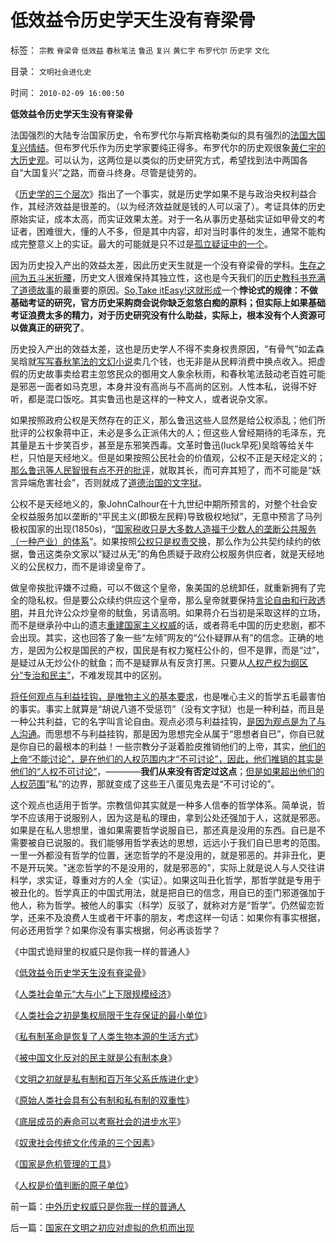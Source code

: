 # 低效益令历史学天生没有脊梁骨

标签： `宗教` `脊梁骨` `低效益` `春秋笔法` `鲁迅` `复兴` `黄仁宇` `布罗代尔` `历史学` `文化` 

目录： `文明社会进化史`

时间： `2010-02-09 16:00:50`

**低效益令历史学天生没有脊梁骨**

法国强烈的大陆专治国家历史，令布罗代尔与斯宾格勒类似的具有强烈的[法国大国复兴情结](../../../2009/10/1/大国霸权主义阻碍中国和平崛起.md)。但布罗代乐作为历史学家要纯正得多。布罗代尔的历史观很象[黄仁宇的大历史观](../../../2009/3/23/黄仁宇的失误：宋明清帝国不是因为缺乏技术而选道德.md)。可以认为，这两位是以类似的历史研究方式，希望找到法中两国各自“大国复兴”之路，而奋斗终身。尽管是徒劳的。

《[历史学的三个层次](../../../2010/2/4/历史学的三个专业层次.md)》指出了一个事实，就是历史学如果不是与政治央权利益合作，其经济效益是很差的。（以为经济效益就是钱的人可以滚了）。考证具体的历史原始实证，成本太高，而实证效果太差。对于一名从事历史基础实证如甲骨文的考证者，困难很大，懂的人不多，但是其中内容，却对当时事件的发生，通常不能构成完整意义上的实证。最大的可能就是只不过是[孤立疑证中的一个](../../../2009/5/19/疑证与实证的精确语义，及疑证从无.md)。

因为历史投入产出的效益太差，因此历史天生就是一个没有脊梁骨的学科。[生存之间为五斗米折腰](../../../2010/1/13/五毛就业是个技术活.md)，历史文人很难保持其独立性，这也是今天我们的[历史教科书充满了道德故事](../../../2009/6/9/历史教科书的致命误导.md)的最重要的原因。[So,Take itEasy!这就形成](../../../2008/12/9/以客观平和的心态看历史，takeiteasy.md)一个**悖论式的规律：不做基础考证的研究，官方历史采购商会说你缺乏忽悠白痴的原料；但实际上如果基础考证浪费太多的精力，对于历史研究没有什么助益，实际上，根本没有个人资源可以做真正的研究了**。

历史投入产出的效益太差，这也是历史学人不得不卖身权贵原因，“有骨气”如孟森吴晗就[写写春秋笔法的文幻小说](../../../2010/1/17/春秋笔法三步曲.md)卖几个钱，也无非是从民粹消费中换点收入。把虚假的历史故事卖给君主忽悠民众的御用文人象余秋雨，和春秋笔法鼓动老百姓可能是邪恶一面者如马克思，本身并没有高尚与不高尚的区别。人性本私，说得不好听，都是混口饭吃。其实鲁迅也是这样的一种文人，或者说杂文家。

如果按照政府公权是天然存在的正义，那么鲁迅这些人显然是给公权添乱；他们所批评的公权象蒋中正，未必是多么正派伟大的人；但这些人曾经期待的毛泽东，充其量是五十步笑百步，甚至是东邪笑西毒。文革时鲁迅(luck早死)吴晗等给关牛栏，只怕是天经地义。但是如果按照公民社会的价值观，公权不正是天经定义的；[那么鲁迅等人民智很有点不开的批评](../../../2009/12/21/民智？不开？“长矛大刀对仗洋枪洋炮”.md)，就取其长，而可弃其短了，而不可能是“妖言异端危害社会”，否则就成了[道德治国的文字狱](http://darthvad.blog.sohu.com/133552226.html)。

公权不是天经地义的，象JohnCalhour在十九世纪中期所预言的，对整个社会安全权益服务加以垄断的“平民主义(即极左民粹)导致极权地狱”，无意中预言了马列极权国家的出现(1850s)，“[国家税收只是大多数人造福于少数人的垄断公共服务（一种产业）的体系](../../../2010/1/27/回顾通往奴役的历史之路.md)”。如果按照[公权只是权责交换](http://hi.baidu.com/darthchn/blog/item/bf555cdc82eeabe677c6380e.html)，那么作为公共契约续约的依据，鲁迅这类杂文家以“疑过从无”的角色质疑于政府公权服务供应者，就是天经地义的公民权力，而不是诽谤皇帝了。

做皇帝挨批评嫌不过瘾，可以不做这个皇帝，象美国的总统卸任，就重新拥有了完全的隐私权。但是要公众续约供应这个皇帝，那么皇帝就要保持[言论自由和行政透明](../../../2009/6/10/微软侵犯流氓言论自由.md)，并且允许公众炒皇帝的鱿鱼，另请高明。如果蒋介石当初是采取这样的立场，而不是继承孙中山的遗志[重建国家主义权威](../../../2009/7/28/不要问国家对你做了什么，要问你为国家做了什么.md)的话，或者蒋毛中国的历史悲剧，都不会出现。其实，这也回答了象一些“左倾”网友的“公仆疑罪从有”的信念。正确的地方，是因为公权是国民的产权，国民是有权力冤枉公仆的，但不是罪，而是“过”，是疑过从无炒公仆的鱿鱼；而不是疑罪从有反贪打黑。只要从[人权产权为纲区分“专治和民主”](../../../2010/2/6/专制和民主是产权内外组织形式的适应.md)，不难发现其中的区别。

[将任何观点与利益挂钩，是唯物主义的基本要求](../../../2010/1/17/春秋笔法和无私的利益.md)，也是唯心主义的哲学五毛最害怕的事实。事实上就算是“胡说八道不受惩罚”（没有文字狱）也是一种利益，而且是一种公共利益，它的名字叫言论自由。观点必须与利益挂钩，[是因为观点是为了与人沟通](../../../2010/1/17/人类社会沟通的三个空间.md)。而思想不与利益挂钩，那是因为思想完全从属于“思想者自已”，你自已就是你自已的最根本的利益！一些宗教分子涎着脸皮推销他们的上帝，其实，[他们的上帝“不能讨论”，是在他们的人权范围内才“不可讨论”，因此，他们推销的其实是他们的“人权不可讨论”](../../../2010/2/2/炮轰进化论.md)，————**我们从来没有否定过这点**；[但是如果超出他们的人权范围](../../../2009/11/27/个人信仰请止于个人“私”之边界.md)“私”的边界，那就变成了这些王八蛋见鬼去是“不可讨论的”。

这个观点也适用于哲学。宗教信仰其实就是一种多人信奉的哲学体系。简单说，哲学不应该用于说服别人，因为这是私的理由，拿到公处还强加于人，这就是邪恶。如果是在私人思想里，谁如果需要哲学说服自已，那还真是没用的东西。自已是不需要被自已说服的。我们能够用哲学表达的思想，远远小于我们自已思考的范围。一里一外都没有哲学的位置，迷恋哲学的不是没用的，就是邪恶的。并非丑化，更不是开玩笑。"迷恋哲学的不是没用的，就是邪恶的"，实际上就是说人与人交往讲科学，求实证，尊重对方的人全（实证）。如果这叫丑化哲学，那哲学就是专用于被丑化的。哲学真正的中国式用法，就是把自已的信念，用自已的歪门邪道强加于他人，称为哲学。被他人的事实（科学）反驳了，就称对方是“哲学”。仍然留恋哲学，还来不及浪费人生或者干坏事的朋友，考虑这样一句话：如果你有事实根据，何必还用哲学？如果你没有事实根据，何必再谈哲学？

《中国式诡辩里的权威只是你我一样的普通人》

《[低效益令历史学天生没有脊梁骨](../../../2010/2/9/中外历史权威只是你我一样的普通人.md)》

《[人类社会单元“大与小”上下限规模经济](../../../2010/2/5/人类社会单元“大与小”上下限规模经济.md)》

《[人类社会之初是集权局限于生存保证的最小单位](../../../2010/2/6/人类社会之初是集权局限于生存保证的最小单位.md)》

《[私有制革命是恢复了人类生物本源的生活方式](../../../2010/1/18/私有制革命是恢复了人类生物本源的生活方式.md)》

《[被中国文化反对的民主就是公有制本身](../../../2010/1/18/被中国文化反对的民主就是公有制本身.md)》

《[文明之初就是私有制和百万年父系氏族进化史](../../../2010/1/19/文明之初就是百万年向个体私有制进化的历史.md)》

《[原始人类社会具有公有制和私有制的双重性](../../../2010/1/19/原始人类社会具有公有制和私有制的双重性.md)》

《[底层成员的寿命可以考察社会的进步水平](../../../2010/1/20/底层成员的寿命可以考察社会的进步水平.md)》

《[奴隶社会传统文化传承的三个因素](../../../2010/1/20/奴隶社会传统文化传承的三个因素.md)》

《[国家是危机管理的工具](../../../2010/1/21/国家是危机管理的工具.md)》

《[人权是价值判断的原子单位](../../../2010/1/21/人权是价值判断的原子单位.md)》



前一篇：[中外历史权威只是你我一样的普通人](../../../2010/2/9/中外历史权威只是你我一样的普通人.md)

后一篇：[国家在文明之初应对虚拟的危机而出现](../../../2010/2/9/国家在文明之初应对虚拟的危机而出现.md)